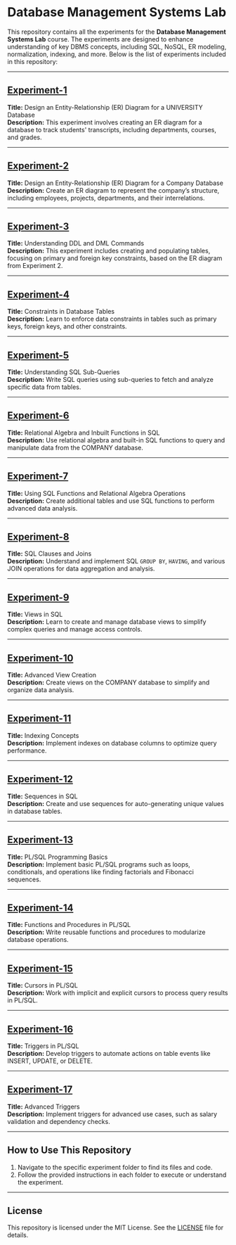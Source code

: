 # Database Management Systems Lab

This repository contains all the experiments for the **Database Management Systems Lab** course. The experiments are designed to enhance understanding of key DBMS concepts, including SQL, NoSQL, ER modeling, normalization, indexing, and more. Below is the list of experiments included in this repository:

---

## [Experiment-1](./experiment-1)
**Title:** Design an Entity-Relationship (ER) Diagram for a UNIVERSITY Database  
**Description:** This experiment involves creating an ER diagram for a database to track students' transcripts, including departments, courses, and grades.

---

## [Experiment-2](./experiment-2)
**Title:** Design an Entity-Relationship (ER) Diagram for a Company Database  
**Description:** Create an ER diagram to represent the company’s structure, including employees, projects, departments, and their interrelations.

---

## [Experiment-3](./experiment-3)
**Title:** Understanding DDL and DML Commands  
**Description:** This experiment includes creating and populating tables, focusing on primary and foreign key constraints, based on the ER diagram from Experiment 2.

---

## [Experiment-4](./experiment-4)
**Title:** Constraints in Database Tables  
**Description:** Learn to enforce data constraints in tables such as primary keys, foreign keys, and other constraints.

---

## [Experiment-5](./experiment-5)
**Title:** Understanding SQL Sub-Queries  
**Description:** Write SQL queries using sub-queries to fetch and analyze specific data from tables.

---

## [Experiment-6](./experiment-6)
**Title:** Relational Algebra and Inbuilt Functions in SQL  
**Description:** Use relational algebra and built-in SQL functions to query and manipulate data from the COMPANY database.

---

## [Experiment-7](./experiment-7)
**Title:** Using SQL Functions and Relational Algebra Operations  
**Description:** Create additional tables and use SQL functions to perform advanced data analysis.

---

## [Experiment-8](./experiment-8)
**Title:** SQL Clauses and Joins  
**Description:** Understand and implement SQL `GROUP BY`, `HAVING`, and various JOIN operations for data aggregation and analysis.

---

## [Experiment-9](./experiment-9)
**Title:** Views in SQL  
**Description:** Learn to create and manage database views to simplify complex queries and manage access controls.

---

## [Experiment-10](./experiment-10)
**Title:** Advanced View Creation  
**Description:** Create views on the COMPANY database to simplify and organize data analysis.

---

## [Experiment-11](./experiment-11)
**Title:** Indexing Concepts  
**Description:** Implement indexes on database columns to optimize query performance.

---

## [Experiment-12](./experiment-12)
**Title:** Sequences in SQL  
**Description:** Create and use sequences for auto-generating unique values in database tables.

---

## [Experiment-13](./experiment-13)
**Title:** PL/SQL Programming Basics  
**Description:** Implement basic PL/SQL programs such as loops, conditionals, and operations like finding factorials and Fibonacci sequences.

---

## [Experiment-14](./experiment-14)
**Title:** Functions and Procedures in PL/SQL  
**Description:** Write reusable functions and procedures to modularize database operations.

---

## [Experiment-15](./experiment-15)
**Title:** Cursors in PL/SQL  
**Description:** Work with implicit and explicit cursors to process query results in PL/SQL.

---

## [Experiment-16](./experiment-16)
**Title:** Triggers in PL/SQL  
**Description:** Develop triggers to automate actions on table events like INSERT, UPDATE, or DELETE.

---

## [Experiment-17](./experiment-17)
**Title:** Advanced Triggers  
**Description:** Implement triggers for advanced use cases, such as salary validation and dependency checks.

---

## How to Use This Repository
1. Navigate to the specific experiment folder to find its files and code.
2. Follow the provided instructions in each folder to execute or understand the experiment.

---

## License
This repository is licensed under the MIT License. See the [LICENSE](./LICENSE) file for details.
